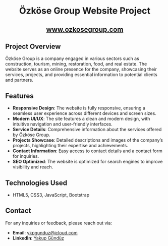 <h1 align="center">Özköse Group Website Project</h1>

<h2 align="center">
  <a href="https://ozkosegroup.com">www.ozkosegroup.com</a>
</h2>

<h2>Project Overview</h2>
<p>
  Özköse Group is a company engaged in various sectors such as construction, tourism, mining, restoration, food, and real estate. The website serves as an online presence for the company, showcasing their services, projects, and providing essential information to potential clients and partners.
</p>

<h2>Features</h2>
<ul>
  <li><strong>Responsive Design</strong>: The website is fully responsive, ensuring a seamless user experience across different devices and screen sizes.</li>
  <li><strong>Modern UI/UX</strong>: The site features a clean and modern design, with intuitive navigation and user-friendly interfaces.</li>
  <li><strong>Service Details</strong>: Comprehensive information about the services offered by Özköse Group.</li>
  <li><strong>Projects Showcase</strong>: Detailed descriptions and images of the company’s projects, highlighting their expertise and achievements.</li>
  <li><strong>Contact Information</strong>: Easy access to contact details and a contact form for inquiries.</li>
  <li><strong>SEO Optimized</strong>: The website is optimized for search engines to improve visibility and reach.</li>
</ul>

<h2>Technologies Used</h2>
<ul>
  <li>HTML5, CSS3, JavaScript, Bootstrap</li>
</ul>

<h2>Contact</h2>
<p>For any inquiries or feedback, please reach out via:</p>
<ul>
  <li><strong>Email</strong>: <a href="mailto:ykpgunduz@icloud.com">ykpgunduz@icloud.com</a></li>
  <li><strong>LinkedIn</strong>: <a href="https://www.linkedin.com/in/yakupgunduz">Yakup Gündüz</a></li>
</ul>
